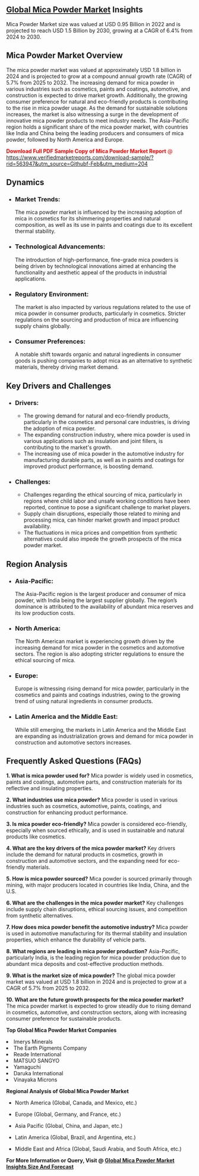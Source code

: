 <h2><a href="https://www.verifiedmarketreports.com/download-sample/?rid=563947&amp;utm_source=Githubf&amp;utm_medium=204" target="_blank">Global Mica Powder Market</a> Insights</h2><p>Mica Powder Market size was valued at USD 0.95 Billion in 2022 and is projected to reach USD 1.5 Billion by 2030, growing at a CAGR of 6.4% from 2024 to 2030.</p><p><h2>Mica Powder Market Overview</h2> <p>The mica powder market was valued at approximately USD 1.8 billion in 2024 and is projected to grow at a compound annual growth rate (CAGR) of 5.7% from 2025 to 2032. The increasing demand for mica powder in various industries such as cosmetics, paints and coatings, automotive, and construction is expected to drive market growth. Additionally, the growing consumer preference for natural and eco-friendly products is contributing to the rise in mica powder usage. As the demand for sustainable solutions increases, the market is also witnessing a surge in the development of innovative mica powder products to meet industry needs. The Asia-Pacific region holds a significant share of the mica powder market, with countries like India and China being the leading producers and consumers of mica powder, followed by North America and Europe. <p><span class=""><span style="color: #ff0000;"><strong>Download Full PDF Sample Copy of Mica Powder Market Report</strong> @ </span><a href="https://www.verifiedmarketreports.com/download-sample/?rid=563947&amp;utm_source=Githubf-Feb&amp;utm_medium=204" target="_blank">https://www.verifiedmarketreports.com/download-sample/?rid=563947&amp;utm_source=Githubf-Feb&amp;utm_medium=204</a></span></p></p> <h2>Dynamics</h2> <ul> <li><h3>Market Trends:</h3> The mica powder market is influenced by the increasing adoption of mica in cosmetics for its shimmering properties and natural composition, as well as its use in paints and coatings due to its excellent thermal stability.</li> <li><h3>Technological Advancements:</h3> The introduction of high-performance, fine-grade mica powders is being driven by technological innovations aimed at enhancing the functionality and aesthetic appeal of the products in industrial applications.</li> <li><h3>Regulatory Environment:</h3> The market is also impacted by various regulations related to the use of mica powder in consumer products, particularly in cosmetics. Stricter regulations on the sourcing and production of mica are influencing supply chains globally.</li> <li><h3>Consumer Preferences:</h3> A notable shift towards organic and natural ingredients in consumer goods is pushing companies to adopt mica as an alternative to synthetic materials, thereby driving market demand.</li> </ul> <h2>Key Drivers and Challenges</h2> <ul> <li><h3>Drivers:</h3> <ul> <li>The growing demand for natural and eco-friendly products, particularly in the cosmetics and personal care industries, is driving the adoption of mica powder.</li> <li>The expanding construction industry, where mica powder is used in various applications such as insulation and joint fillers, is contributing to the market's growth.</li> <li>The increasing use of mica powder in the automotive industry for manufacturing durable parts, as well as in paints and coatings for improved product performance, is boosting demand.</li> </ul> </li> <li><h3>Challenges:</h3> <ul> <li>Challenges regarding the ethical sourcing of mica, particularly in regions where child labor and unsafe working conditions have been reported, continue to pose a significant challenge to market players.</li> <li>Supply chain disruptions, especially those related to mining and processing mica, can hinder market growth and impact product availability.</li> <li>The fluctuations in mica prices and competition from synthetic alternatives could also impede the growth prospects of the mica powder market.</li> </ul> </li> </ul> <h2>Region Analysis</h2> <ul> <li><h3>Asia-Pacific:</h3> The Asia-Pacific region is the largest producer and consumer of mica powder, with India being the largest supplier globally. The region’s dominance is attributed to the availability of abundant mica reserves and its low production costs.</li> <li><h3>North America:</h3> The North American market is experiencing growth driven by the increasing demand for mica powder in the cosmetics and automotive sectors. The region is also adopting stricter regulations to ensure the ethical sourcing of mica.</li> <li><h3>Europe:</h3> Europe is witnessing rising demand for mica powder, particularly in the cosmetics and paints and coatings industries, owing to the growing trend of using natural ingredients in consumer products.</li> <li><h3>Latin America and the Middle East:</h3> While still emerging, the markets in Latin America and the Middle East are expanding as industrialization grows and demand for mica powder in construction and automotive sectors increases.</li> </ul> <h2>Frequently Asked Questions (FAQs)</h2> <p><strong>1. What is mica powder used for?</strong> Mica powder is widely used in cosmetics, paints and coatings, automotive parts, and construction materials for its reflective and insulating properties.</p> <p><strong>2. What industries use mica powder?</strong> Mica powder is used in various industries such as cosmetics, automotive, paints, coatings, and construction for enhancing product performance.</p> <p><strong>3. Is mica powder eco-friendly?</strong> Mica powder is considered eco-friendly, especially when sourced ethically, and is used in sustainable and natural products like cosmetics.</p> <p><strong>4. What are the key drivers of the mica powder market?</strong> Key drivers include the demand for natural products in cosmetics, growth in construction and automotive sectors, and the expanding need for eco-friendly materials.</p> <p><strong>5. How is mica powder sourced?</strong> Mica powder is sourced primarily through mining, with major producers located in countries like India, China, and the U.S.</p> <p><strong>6. What are the challenges in the mica powder market?</strong> Key challenges include supply chain disruptions, ethical sourcing issues, and competition from synthetic alternatives.</p> <p><strong>7. How does mica powder benefit the automotive industry?</strong> Mica powder is used in automotive manufacturing for its thermal stability and insulation properties, which enhance the durability of vehicle parts.</p> <p><strong>8. What regions are leading in mica powder production?</strong> Asia-Pacific, particularly India, is the leading region for mica powder production due to abundant mica deposits and cost-effective production methods.</p> <p><strong>9. What is the market size of mica powder?</strong> The global mica powder market was valued at USD 1.8 billion in 2024 and is projected to grow at a CAGR of 5.7% from 2025 to 2032.</p> <p><strong>10. What are the future growth prospects for the mica powder market?</strong> The mica powder market is expected to grow steadily due to rising demand in cosmetics, automotive, and construction sectors, along with increasing consumer preference for sustainable products.</p> </p><p><strong>Top Global Mica Powder Market Companies</strong></p><div data-test-id=""><p><li>Imerys Minerals</li><li> The Earth Pigments Company</li><li> Reade International</li><li> MATSUO SANGYO</li><li> Yamaguchi</li><li> Daruka International</li><li> Vinayaka Microns</li></p><div><strong>Regional Analysis of&nbsp;Global Mica Powder Market</strong></div><ul><li dir="ltr"><p dir="ltr">North America&nbsp;(Global, Canada, and Mexico, etc.)</p></li><li dir="ltr"><p dir="ltr">Europe (Global, Germany, and France, etc.)</p></li><li dir="ltr"><p dir="ltr">Asia Pacific&nbsp;(Global, China, and Japan, etc.)</p></li><li dir="ltr"><p dir="ltr">Latin America&nbsp;(Global, Brazil, and Argentina, etc.)</p></li><li dir="ltr">Middle East and Africa&nbsp;(Global, Saudi Arabia, and South Africa, etc.)</li></ul><p><strong>For More Information or Query, Visit @&nbsp;</strong><strong><a href="https://www.verifiedmarketreports.com/product/mica-powder-market-size-and-forecast/?utm_source=Githubf&amp;utm_medium=204" target="_blank">Global Mica Powder Market Insights Size And Forecast</a></strong></p></div>
